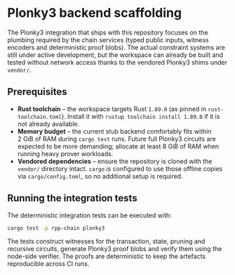 # Plonky3 backend scaffolding

The Plonky3 integration that ships with this repository focuses on the
plumbing required by the chain services (typed public inputs, witness encoders
and deterministic proof blobs).  The actual constraint systems are still under
active development, but the workspace can already be built and tested without
network access thanks to the vendored Plonky3 shims under `vendor/`.

## Prerequisites

* **Rust toolchain** – the workspace targets Rust `1.89.0` (as pinned in
  `rust-toolchain.toml`).  Install it with `rustup toolchain install 1.89.0` if
  it is not already available.
* **Memory budget** – the current stub backend comfortably fits within 2 GiB of
  RAM during `cargo test` runs.  Future full Plonky3 circuits are expected to be
  more demanding; allocate at least 8 GiB of RAM when running heavy prover
  workloads.
* **Vendored dependencies** – ensure the repository is cloned with the
  `vendor/` directory intact.  `cargo` is configured to use those offline copies
  via `cargo/config.toml`, so no additional setup is required.

## Running the integration tests

The deterministic integration tests can be executed with:

```bash
cargo test -p rpp-chain plonky3
```

The tests construct witnesses for the transaction, state, pruning and recursive
circuits, generate Plonky3 proof blobs and verify them using the node-side
verifier.  The proofs are deterministic to keep the artefacts reproducible
across CI runs.
